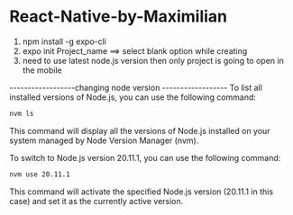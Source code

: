 # React-Native-by-Maximilian

1. npm install -g expo-cli
2. expo init Project_name ==> select blank option while creating
3. need  to use latest node.js version then only project is going to open in the mobile


------------------changing node version ------------------
To list all installed versions of Node.js, you can use the following command:

```bash
nvm ls
```

This command will display all the versions of Node.js installed on your system managed by Node Version Manager (nvm).

To switch to Node.js version 20.11.1, you can use the following command:

```bash
nvm use 20.11.1
```

This command will activate the specified Node.js version (20.11.1 in this case) and set it as the currently active version.
